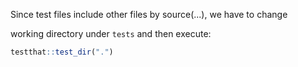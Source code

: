 Since test files include other files by source(...), we have to change 

working directory under `tests` and then execute:

```R
testthat::test_dir(".")
```